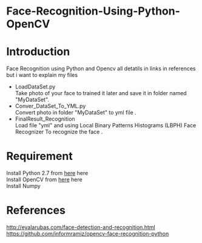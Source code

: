 # Face-Recognition-Using-Python-OpenCV
# Introduction 
  Face Recognition using Python and Opencv all detatils in links in references but i want to explain my files <br>
  * LoadDataSet.py <br>
    Take photo of your face to trained it later and save it in folder named "MyDataSet". <br>
  * Conver_DataSet_To_YML.py <br>
    Convert photo in folder "MyDataSet" to yml file . <br>
  * FinalResult_Recognition <br>
    Load file "yml" and using Local Binary Patterns Histograms (LBPH) Face Recognizer To recognize the face .<br>
# Requirement 
  Install Python 2.7 from [here](https://www.python.org/download/releases/2.7/) here <br>
  Install OpenCV from [here](https://www.pyimagesearch.com/2016/10/24/ubuntu-16-04-how-to-install-opencv/) here <br>
  Install Numpy
  
 # References
  http://eyalarubas.com/face-detection-and-recognition.html <br>
  https://github.com/informramiz/opencv-face-recognition-python <br>
  
 
  
